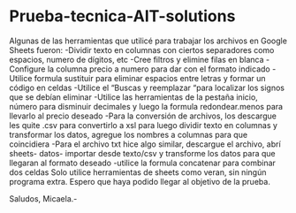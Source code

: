 # Prueba-tecnica-AIT-solutions
Algunas de las herramientas que utilicé para trabajar los archivos en Google Sheets fueron: 
-Dividir texto en columnas con ciertos separadores como espacios, numero de dígitos, etc
-Cree filtros y elimine filas en blanca 
-Configure la columna precio a numero para dar con el formato indicado
-Utilice formula sustituir para eliminar espacios entre letras y formar un código en celdas 
-Utilice el “Buscas y reemplazar “para localizar los signos que se debían eliminar 
-Utilice las herramientas de la pestaña inicio, número para disminuir decimales y luego la formula redondear.menos para llevarlo al precio deseado
-Para la conversión de archivos, los descargue les quite .csv para convertirlo a xsl para luego dividir texto en columnas y transformar los datos, agregue los nombres a columnas para que coincidiera 
-Para el archivo txt hice algo similar, descargue el archivo, abrí sheets- datos- importar desde texto/csv y transforme los datos para que llegaran al formato deseado
-utilice la formula concatenar para combinar dos celdas 
Solo utilice herramientas de sheets como veran, sin ningún programa extra.
Espero que haya podido llegar al objetivo de la prueba. 

Saludos, Micaela.- 
